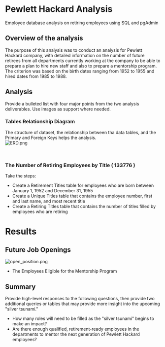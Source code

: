 # Pewlett Hackard Analysis
Employee database analysis on retiring employees using SQL and pgAdmin

## Overview of the analysis
The purpose of this analysis was to conduct an analysis for Pewlett Hackard company, with detailed information on the number of future retirees from all departments currently working at the company to be able to prepare a plan to hire new staff and also to prepare a mentorship program. <br/>
The criterion was based on the birth dates ranging from 1952 to 1955 and hired dates from 1985 to 1988.

## Analysis
Provide a bulleted list with four major points from the two analysis deliverables. Use images as support where needed.

### Tables Relationship Diagram
The structure of dataset, the relationship between tha data tables, and the Primary and Foreign  Keys helps the analysis. <br/>
![ERD.png](files/ERD.png) <br/>

<br/>

### The Number of Retiring Employees by Title  ( 133776 )

Take the steps:
  - Create a Retirement Titles table for employees who are born between January 1, 1952 and December 31, 1955
  - Create a Unique Titles table that contains the employee number, first and last name, and most recent title
  - Create a Retiring Titles table that contains the number of titles filled by employees who are retiring



# Results

## Future Job Openings
![open_position.png](files/open_position.png) <br/>









- The Employees Eligible for the Mentorship Program




## Summary
Provide high-level responses to the following questions, then provide two additional queries or tables that may provide more insight into the upcoming "silver tsunami."
- How many roles will need to be filled as the "silver tsunami" begins to make an impact?
- Are there enough qualified, retirement-ready employees in the departments to mentor the next generation of Pewlett Hackard employees?
